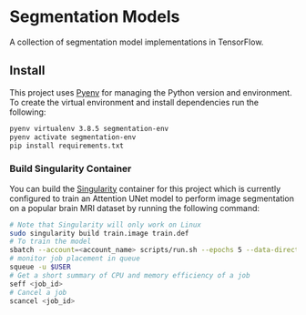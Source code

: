 # Segmentation Models

A collection of segmentation model implementations in TensorFlow.

## Install

This project uses [Pyenv](https://github.com/pyenv/pyenv#installation) for managing the Python version and environment. To create the virtual environment and install dependencies run the following:  

```bash
pyenv virtualenv 3.8.5 segmentation-env
pyenv activate segmentation-env
pip install requirements.txt
```

### Build Singularity Container

You can build the [Singularity](https://docs.sylabs.io/guides/3.0/user-guide/index.html) container for this project which is currently configured to train an Attention UNet model to perform image segmentation on a popular brain MRI dataset by running the following command:

```bash
# Note that Singularity will only work on Linux
sudo singularity build train.image train.def
# To train the model
sbatch --account=<account_name> scripts/run.sh --epochs 5 --data-directory <data_dir_path> --output-directory <output_dir_path>
# monitor job placement in queue
squeue -u $USER
# Get a short summary of CPU and memory efficiency of a job
seff <job_id>
# Cancel a job
scancel <job_id>
```
